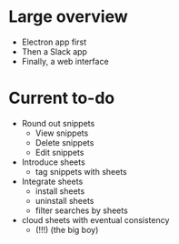 # Large overview

- Electron app first
- Then a Slack app
- Finally, a web interface

# Current to-do

- Round out snippets
	- View snippets
	- Delete snippets
	- Edit snippets
- Introduce sheets
	- tag snippets with sheets
- Integrate sheets
	- install sheets
	- uninstall sheets
	- filter searches by sheets
- cloud sheets with eventual consistency
	- (!!!) (the big boy)

